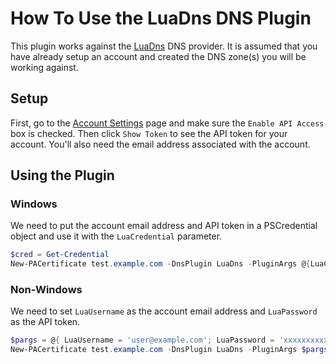 # How To Use the LuaDns DNS Plugin

This plugin works against the [LuaDns](https://www.luadns.com/) DNS provider. It is assumed that you have already setup an account and created the DNS zone(s) you will be working against.

## Setup

First, go to the [Account Settings](https://api.luadns.com/settings) page and make sure the `Enable API Access` box is checked. Then click `Show Token` to see the API token for your account. You'll also need the email address associated with the account.

## Using the Plugin

### Windows

We need to put the account email address and API token in a PSCredential object and use it with the `LuaCredential` parameter.

```powershell
$cred = Get-Credential
New-PACertificate test.example.com -DnsPlugin LuaDns -PluginArgs @{LuaCredential=$cred}
```

### Non-Windows

We need to set `LuaUsername` as the account email address and `LuaPassword` as the API token.

```powershell
$pargs = @{ LuaUsername = 'user@example.com'; LuaPassword = 'xxxxxxxxxxxx' }
New-PACertificate test.example.com -DnsPlugin LuaDns -PluginArgs $pargs
```
